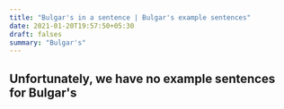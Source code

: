 ```yaml
---
title: "Bulgar's in a sentence | Bulgar's example sentences"
date: 2021-01-20T19:57:50+05:30
draft: falses
summary: "Bulgar's"
---
```

## Unfortunately, we have no example sentences for Bulgar's                 
